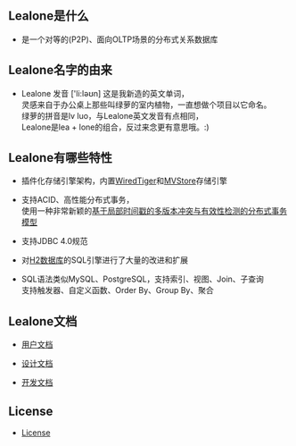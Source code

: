 
## Lealone是什么

* 是一个对等的(P2P)、面向OLTP场景的分布式关系数据库


## Lealone名字的由来

* Lealone 发音 ['li:ləʊn] 这是我新造的英文单词， <br>
  灵感来自于办公桌上那些叫绿萝的室内植物，一直想做个项目以它命名。 <br>
  绿萝的拼音是lv luo，与Lealone英文发音有点相同，<br>
  Lealone是lea + lone的组合，反过来念更有意思哦。:)


## Lealone有哪些特性
 
* 插件化存储引擎架构，内置[WiredTiger](https://github.com/wiredtiger/wiredtiger/tree/develop)和[MVStore](http://www.h2database.com/html/mvstore.html)存储引擎

* 支持ACID、高性能分布式事务，<br>
  使用一种非常新颖的[基于局部时间戳的多版本冲突与有效性检测的分布式事务模型](https://github.com/codefollower/Lealone/wiki/Lealone-transaction-model)
  
* 支持JDBC 4.0规范

* 对[H2数据库](http://www.h2database.com/html/main.html)的SQL引擎进行了大量的改进和扩展

* SQL语法类似MySQL、PostgreSQL，支持索引、视图、Join、子查询 <br>
  支持触发器、自定义函数、Order By、Group By、聚合


## Lealone文档

* [用户文档](https://github.com/codefollower/Lealone/wiki/Lealone%E7%94%A8%E6%88%B7%E6%96%87%E6%A1%A3)

* [设计文档](https://github.com/codefollower/Lealone/wiki/Lealone%E8%AE%BE%E8%AE%A1%E6%96%87%E6%A1%A3)

* [开发文档](https://github.com/codefollower/Lealone/wiki/Lealone%E5%BC%80%E5%8F%91%E6%96%87%E6%A1%A3)


## License

* [License](https://github.com/codefollower/Lealone/blob/master/LICENSE.md)

